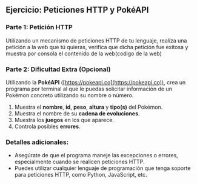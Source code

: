 ## Ejercicio: Peticiones HTTP y PokéAPI

### Parte 1: Petición HTTP

Utilizando un mecanismo de peticiones HTTP de tu lenguaje, realiza una petición a la web que tú quieras, verifica que dicha petición fue exitosa y muestra por consola el contenido de la web(codigo de la web)

### Parte 2: Dificultad Extra (Opcional)

Utilizando la **PokéAPI** ([https://pokeapi.co](https://pokeapi.co)), crea un programa por terminal al que le puedas solicitar información de un Pokémon concreto utilizando su nombre o número.

1. Muestra el **nombre**, **id**, **peso**, **altura** y **tipo(s)** del Pokémon.
2. Muestra el nombre de su **cadena de evoluciones**.
3. Muestra los **juegos** en los que aparece.
4. Controla posibles **errores**.

### Detalles adicionales:

- Asegúrate de que el programa maneje las excepciones o errores, especialmente cuando se realicen peticiones HTTP.
- Puedes utilizar cualquier lenguaje de programación que tenga soporte para peticiones HTTP, como Python, JavaScript, etc.